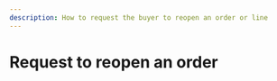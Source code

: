 ```yaml
---
description: How to request the buyer to reopen an order or line
---
```


# Request to reopen an order

